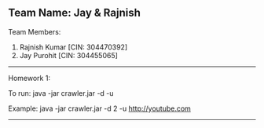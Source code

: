 Team Name: Jay & Rajnish                                                                                                                
--------------------------------------------------------------------------------

Team Members:
1. Rajnish Kumar [CIN: 304470392]                                                                                                                                                                                                               
2. Jay Purohit [CIN: 304455065]

--------------------------------------------------------------------------------
Homework 1:

To run:
java -jar crawler.jar -d <depth> -u <url>

Example: java -jar crawler.jar -d 2 -u http://youtube.com

--------------------------------------------------------------------------------

